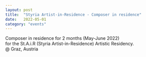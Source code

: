 ```yaml
---
layout: post
title:  "Styria Artist-in-Residence - Composer in residence"
date:   2022-05-01
category: "events"
---
```

Composer in residence for 2 months (May-June 2022)<br>
for the St.A.i.R (Styria Artist-in-Residence) Artistic Residency.<br>
@ Graz, Austria
